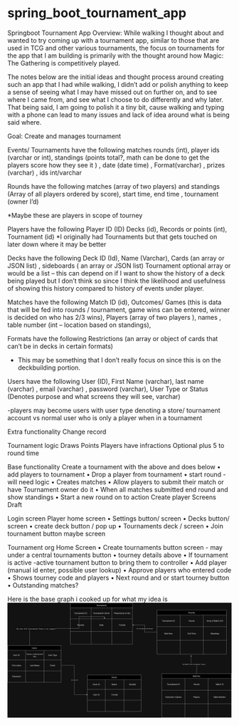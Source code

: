 # spring_boot_tournament_app
 
Springboot Tournament App
Overview: While walking I thought about and wanted to try coming up with a tournament app, similar to those that are used in TCG and other various tournaments, the focus on tournaments for the app that I am building is primarily with the thought around how Magic: The Gathering is competitively played. 

The notes below are the initial ideas and thought process around creating such an app that I had while walking, I didn’t add or polish anything to keep a sense of seeing what I may have missed out on further on, and to see where I came from, and see what I choose to do differently and why later. That being said, I am going to polish it a tiny bit, cause walking and typing with a phone can lead to many issues and lack of idea around what is being said where. 


Goal: Create and manages tournament

Events/ Tournaments have the following 
matches rounds (int), player ids (varchar or int), standings (points total?, math can be done to get the players score how they see it )  , date (date time) , Format(varchar) , prizes (varchar) , ids int/varchar

Rounds have the following 
 matches (array of two players) and standings (Array of all players ordered by score), start time, end time , tournament  (owner I’d)

*Maybe these are players in scope of tourney 

Players have the following
 Player ID (ID) Decks (id), Records or points (int),  Tournament (id)
*I originally had Tournaments but that gets touched on later down where it may be better

Decks have the following
Deck ID (Id), Name (Varchar), Cards (an array or JSON list) , sideboards  ( an array or JSON list)
Tournament optional array or would be a list – this can depend on if I want to show the history of a deck being played but I don’t think so since I think the likelihood and usefulness of showing this history compared to history of events under player.


Matches have the following
Match ID (id), Outcomes/ Games (this is data that will be fed into rounds / tournament, game wins can be entered, winner is decided on who has 2/3 wins), Players (array of two players ), names ,  table number (int – location based on standings), 

Formats have the following
 Restrictions (an array or object of cards that can’t be in decks in certain formats) 
-	This may be something that I don’t really focus on since this is on the deckbuilding portion. 

Users have the following
User (ID), First Name (varchar), last name (varchar)  , email (varchar)  , password  (varchar), User Type or Status (Denotes purpose and what screens they will see, varchar)

-players may become users with user type denoting a store/ tournament account vs normal user who is only a player when in a tournament 

Extra functionality 
Change record 

Tournament logic 
Draws 
Points 
Players have infractions 
Optional plus 5 to round time 

Base functionality 
Create a tournament with the above and does below 
•	add players to tournament 
•	Drop a player from tournament 
•	start round - will need logic 
•	    Creates matches 
•	Allow players to submit their match or have Tournament owner do it
•	When all matches submitted end round and show standings
•	Start a new round on to action 
Create player 
Screens Draft

Login screen 
Player home screen 
•	Settings button/ screen
•	Decks button/ screen 
•	create deck button / pop up 
•	Tournaments deck / screen 
•	Join tournament button maybe screen 


Tournament org Home Screen
•	Create tournaments  button screen  - may under a central tournaments button 
•	tourney details above 
•	If tournament is active -active tournament button to bring them to controller
•	Add player (manual id enter, possible user lookup) 
•	Approve players who entered code 
•	Shows tourney code and players 
•	Next round and or start tourney button 
•	Outstanding matches? 

Here is the base graph i cooked up for what my idea is
![alt text](https://github.com/bernhawm/spring_boot_tournament_app/blob/main/Tournament_app_graph.drawio.png?raw=true)
